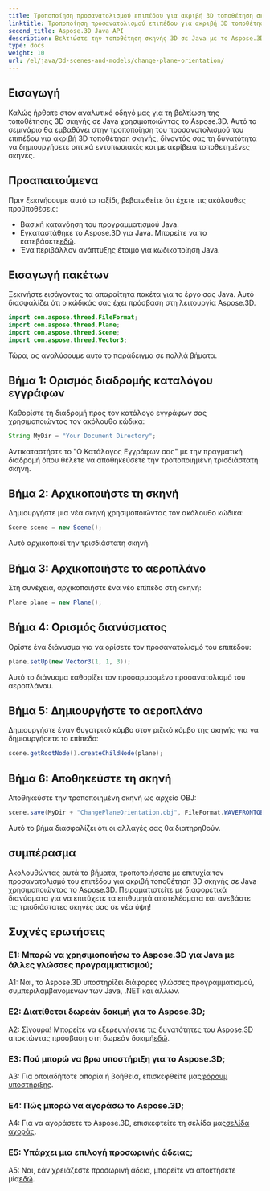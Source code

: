 ```yaml
---
title: Τροποποίηση προσανατολισμού επιπέδου για ακριβή 3D τοποθέτηση σκηνής σε Java
linktitle: Τροποποίηση προσανατολισμού επιπέδου για ακριβή 3D τοποθέτηση σκηνής σε Java
second_title: Aspose.3D Java API
description: Βελτιώστε την τοποθέτηση σκηνής 3D σε Java με το Aspose.3D. Τροποποιήστε τον προσανατολισμό του επιπέδου για ακρίβεια. Κάντε λήψη τώρα για μια μαγευτική οπτική εμπειρία.
type: docs
weight: 10
url: /el/java/3d-scenes-and-models/change-plane-orientation/
---
```

## Εισαγωγή

Καλώς ήρθατε στον αναλυτικό οδηγό μας για τη βελτίωση της τοποθέτησης 3D σκηνής σε Java χρησιμοποιώντας το Aspose.3D. Αυτό το σεμινάριο θα εμβαθύνει στην τροποποίηση του προσανατολισμού του επιπέδου για ακριβή 3D τοποθέτηση σκηνής, δίνοντάς σας τη δυνατότητα να δημιουργήσετε οπτικά εντυπωσιακές και με ακρίβεια τοποθετημένες σκηνές.

## Προαπαιτούμενα

Πριν ξεκινήσουμε αυτό το ταξίδι, βεβαιωθείτε ότι έχετε τις ακόλουθες προϋποθέσεις:

- Βασική κατανόηση του προγραμματισμού Java.
-  Εγκαταστάθηκε το Aspose.3D για Java. Μπορείτε να το κατεβάσετε[εδώ](https://releases.aspose.com/3d/java/).
- Ένα περιβάλλον ανάπτυξης έτοιμο για κωδικοποίηση Java.

## Εισαγωγή πακέτων

Ξεκινήστε εισάγοντας τα απαραίτητα πακέτα για το έργο σας Java. Αυτό διασφαλίζει ότι ο κώδικάς σας έχει πρόσβαση στη λειτουργία Aspose.3D. 

```java
import com.aspose.threed.FileFormat;
import com.aspose.threed.Plane;
import com.aspose.threed.Scene;
import com.aspose.threed.Vector3;
```

Τώρα, ας αναλύσουμε αυτό το παράδειγμα σε πολλά βήματα.

## Βήμα 1: Ορισμός διαδρομής καταλόγου εγγράφων

Καθορίστε τη διαδρομή προς τον κατάλογο εγγράφων σας χρησιμοποιώντας τον ακόλουθο κώδικα:

```java
String MyDir = "Your Document Directory";
```

Αντικαταστήστε το "Ο Κατάλογος Εγγράφων σας" με την πραγματική διαδρομή όπου θέλετε να αποθηκεύσετε την τροποποιημένη τρισδιάστατη σκηνή.

## Βήμα 2: Αρχικοποιήστε τη σκηνή

Δημιουργήστε μια νέα σκηνή χρησιμοποιώντας τον ακόλουθο κώδικα:

```java
Scene scene = new Scene();
```

Αυτό αρχικοποιεί την τρισδιάστατη σκηνή.

## Βήμα 3: Αρχικοποιήστε το αεροπλάνο

Στη συνέχεια, αρχικοποιήστε ένα νέο επίπεδο στη σκηνή:

```java
Plane plane = new Plane();
```

## Βήμα 4: Ορισμός διανύσματος

Ορίστε ένα διάνυσμα για να ορίσετε τον προσανατολισμό του επιπέδου:

```java
plane.setUp(new Vector3(1, 1, 3));
```

Αυτό το διάνυσμα καθορίζει τον προσαρμοσμένο προσανατολισμό του αεροπλάνου.

## Βήμα 5: Δημιουργήστε το αεροπλάνο

Δημιουργήστε έναν θυγατρικό κόμβο στον ριζικό κόμβο της σκηνής για να δημιουργήσετε το επίπεδο:

```java
scene.getRootNode().createChildNode(plane);
```

## Βήμα 6: Αποθηκεύστε τη σκηνή

Αποθηκεύστε την τροποποιημένη σκηνή ως αρχείο OBJ:

```java
scene.save(MyDir + "ChangePlaneOrientation.obj", FileFormat.WAVEFRONTOBJ);
```

Αυτό το βήμα διασφαλίζει ότι οι αλλαγές σας θα διατηρηθούν.

## συμπέρασμα

Ακολουθώντας αυτά τα βήματα, τροποποιήσατε με επιτυχία τον προσανατολισμό του επιπέδου για ακριβή τοποθέτηση 3D σκηνής σε Java χρησιμοποιώντας το Aspose.3D. Πειραματιστείτε με διαφορετικά διανύσματα για να επιτύχετε τα επιθυμητά αποτελέσματα και ανεβάστε τις τρισδιάστατες σκηνές σας σε νέα ύψη!


## Συχνές ερωτήσεις

### Ε1: Μπορώ να χρησιμοποιήσω το Aspose.3D για Java με άλλες γλώσσες προγραμματισμού;

A1: Ναι, το Aspose.3D υποστηρίζει διάφορες γλώσσες προγραμματισμού, συμπεριλαμβανομένων των Java, .NET και άλλων.

### Ε2: Διατίθεται δωρεάν δοκιμή για το Aspose.3D;

Α2: Σίγουρα! Μπορείτε να εξερευνήσετε τις δυνατότητες του Aspose.3D αποκτώντας πρόσβαση στη δωρεάν δοκιμή[εδώ](https://releases.aspose.com/).

### Ε3: Πού μπορώ να βρω υποστήριξη για το Aspose.3D;

 A3: Για οποιαδήποτε απορία ή βοήθεια, επισκεφθείτε μας[φόρουμ υποστήριξης](https://forum.aspose.com/c/3d/18).

### Ε4: Πώς μπορώ να αγοράσω το Aspose.3D;

 A4: Για να αγοράσετε το Aspose.3D, επισκεφτείτε τη σελίδα μας[σελίδα αγοράς](https://purchase.aspose.com/buy).

### Ε5: Υπάρχει μια επιλογή προσωρινής άδειας;

 A5: Ναι, εάν χρειάζεστε προσωρινή άδεια, μπορείτε να αποκτήσετε μία[εδώ](https://purchase.aspose.com/temporary-license/).